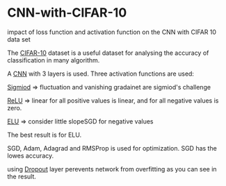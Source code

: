 # CNN-with-CIFAR-10
impact of loss function and activation function on the CNN with CIFAR 10 data set

The [CIFAR-10](https://www.cs.toronto.edu/~kriz/cifar.html) dataset is a useful dataset for analysing the accuracy of classification in many algorithm.

A  [CNN](https://en.wikipedia.org/wiki/Convolutional_neural_network) with 3 layers is used. Three activation functions are used:

[Sigmiod](https://en.wikipedia.org/wiki/Sigmoid_function) => fluctuation and vanishing gradainet are sigmiod's challenge

[ReLU](https://en.wikipedia.org/wiki/Rectifier_(neural_networks)) => linear for all positive values is linear, and for all negative values is zero.

[ELU](https://ml-cheatsheet.readthedocs.io/en/latest/activation_functions.html) => consider little slopeSGD for negative values

The best result is for ELU.

SGD, Adam, Adagrad and RMSProp is used for optimization. SGD has the lowes accuracy.

using [Dropout](https://en.wikipedia.org/wiki/Convolutional_neural_network) layer perevents network from overfitting as you can see in the result.
